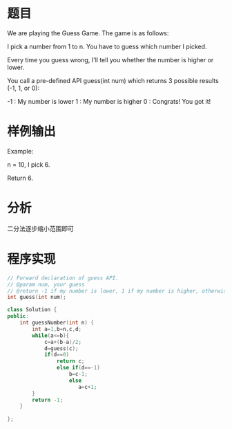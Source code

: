 # 题目
We are playing the Guess Game. The game is as follows:

I pick a number from 1 to n. You have to guess which number I picked.

Every time you guess wrong, I'll tell you whether the number is higher or lower.

You call a pre-defined API guess(int num) which returns 3 possible results (-1, 1, or 0):

-1 : My number is lower
 1 : My number is higher
 0 : Congrats! You got it!
# 样例输出
Example:

n = 10, I pick 6.

Return 6.
# 分析
二分法逐步缩小范围即可
# 程序实现
```cpp
// Forward declaration of guess API.
// @param num, your guess
// @return -1 if my number is lower, 1 if my number is higher, otherwise return 0
int guess(int num);

class Solution {
public:
    int guessNumber(int n) {
        int a=1,b=n,c,d;
        while(a<=b){
            c=a+(b-a)/2;
            d=guess(c);
            if(d==0)
                return c;
                else if(d==-1)
                    b=c-1;
                    else 
                       a=c+1;
        }
        return -1;
    }
    
};
```
